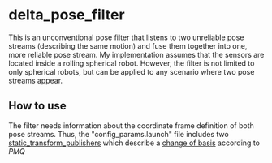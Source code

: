 # delta_pose_filter

This is an unconventional pose filter that listens to two unreliable pose streams (describing the same motion) and fuse them together into one, more reliable pose stream. My implementation assumes that the sensors are located inside a rolling spherical robot. However, the filter is not limited to only spherical robots, but can be applied to any scenario where two pose streams appear.

## How to use

The filter needs information about the coordinate frame definition of both pose streams.
Thus, the "config_params.launch" file includes two [static_transform_publishers](http://wiki.ros.org/tf#static_transform_publisher) which describe a [change of basis](https://en.wikipedia.org/wiki/Change_of_basis#Linear_maps) according to $P M Q$
